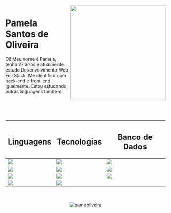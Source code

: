<img src="https://thumbs.gfycat.com/AltruisticIgnorantGreathornedowl-size_restricted.gif" width="300px" align="right">
<p align="left"> 
  <h1> Pamela Santos de Oliveira </h1>
  Oi! Meu nome é Pamela, tenho 27 anos e atualmente estudo Desenvolvimento Web Full Stack. Me identifico com back-end e front-end igualmente. Estou estudando outras linguagens também. 
</p>

<br>
<br>
<br>

<div align="center">
  
| <h2 align="center">Linguagens</h2> | <h2 align="center">Tecnologias</h2> | <h2 align="center">Banco de Dados</h2> |
|------------|-------------|----------------|
| <img src="https://img.shields.io/badge/HTML5-E34F26?style=for-the-badge&logo=html5&logoColor=white">          | <img src="https://img.shields.io/badge/Node.js-43853D?style=for-the-badge&logo=node.js&logoColor=white">           | <img src="https://img.shields.io/badge/MongoDB-4EA94B?style=for-the-badge&logo=mongodb&logoColor=white">              |
| <img src="https://img.shields.io/badge/CSS3-1572B6?style=for-the-badge&logo=css3&logoColor=white">          | <img src="https://img.shields.io/badge/Angular-DD0031?style=for-the-badge&logo=angular&logoColor=white">           | <img src="https://img.shields.io/badge/MySQL-00000F?style=for-the-badge&logo=mysql&logoColor=white">              |
| <img src="https://img.shields.io/badge/JavaScript-323330?style=for-the-badge&logo=javascript&logoColor=F7DF1E">          | <img src="https://img.shields.io/badge/Bootstrap-563D7C?style=for-the-badge&logo=bootstrap&logoColor=white">           | <img src="https://img.shields.io/badge/Firebase-F29D0C?style=for-the-badge&logo=firebase&logoColor=white">              |
| <img src="https://img.shields.io/badge/TypeScript-007ACC?style=for-the-badge&logo=typescript&logoColor=white">          | <img src="https://img.shields.io/badge/jQuery-0769AD?style=for-the-badge&logo=jquery&logoColor=white">           |               |
  
 <br>
  
 [![pameoliveira](https://github-readme-stats.vercel.app/api/top-langs/?username=pameoliveira&hide=html&layout=compact&theme=tokyonight)](https://github.com/pameoliveira/)
</div>
